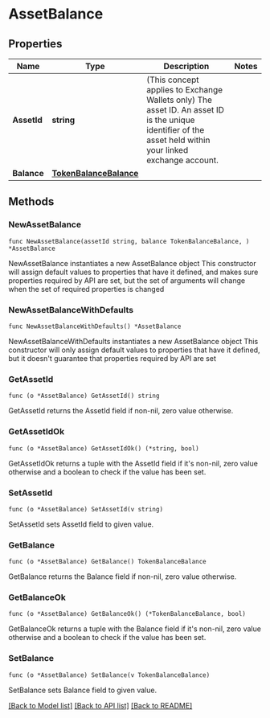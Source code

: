 # AssetBalance

## Properties

Name | Type | Description | Notes
------------ | ------------- | ------------- | -------------
**AssetId** | **string** | (This concept applies to Exchange Wallets only) The asset ID. An asset ID is the unique identifier of the asset held within your linked exchange account. | 
**Balance** | [**TokenBalanceBalance**](TokenBalanceBalance.md) |  | 

## Methods

### NewAssetBalance

`func NewAssetBalance(assetId string, balance TokenBalanceBalance, ) *AssetBalance`

NewAssetBalance instantiates a new AssetBalance object
This constructor will assign default values to properties that have it defined,
and makes sure properties required by API are set, but the set of arguments
will change when the set of required properties is changed

### NewAssetBalanceWithDefaults

`func NewAssetBalanceWithDefaults() *AssetBalance`

NewAssetBalanceWithDefaults instantiates a new AssetBalance object
This constructor will only assign default values to properties that have it defined,
but it doesn't guarantee that properties required by API are set

### GetAssetId

`func (o *AssetBalance) GetAssetId() string`

GetAssetId returns the AssetId field if non-nil, zero value otherwise.

### GetAssetIdOk

`func (o *AssetBalance) GetAssetIdOk() (*string, bool)`

GetAssetIdOk returns a tuple with the AssetId field if it's non-nil, zero value otherwise
and a boolean to check if the value has been set.

### SetAssetId

`func (o *AssetBalance) SetAssetId(v string)`

SetAssetId sets AssetId field to given value.


### GetBalance

`func (o *AssetBalance) GetBalance() TokenBalanceBalance`

GetBalance returns the Balance field if non-nil, zero value otherwise.

### GetBalanceOk

`func (o *AssetBalance) GetBalanceOk() (*TokenBalanceBalance, bool)`

GetBalanceOk returns a tuple with the Balance field if it's non-nil, zero value otherwise
and a boolean to check if the value has been set.

### SetBalance

`func (o *AssetBalance) SetBalance(v TokenBalanceBalance)`

SetBalance sets Balance field to given value.



[[Back to Model list]](../README.md#documentation-for-models) [[Back to API list]](../README.md#documentation-for-api-endpoints) [[Back to README]](../README.md)


